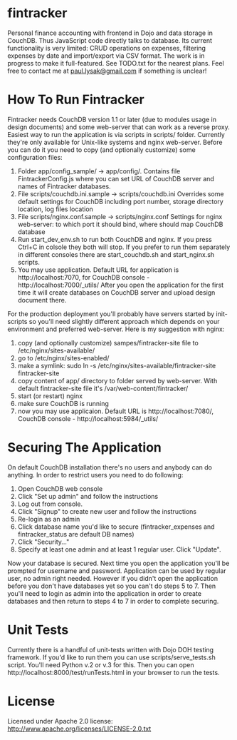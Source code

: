 fintracker
==========

Personal finance accounting with frontend in Dojo and data storage in CouchDB. Thus JavaScript code directly talks to database.
Its current functionality is very limited: CRUD operations on expenses, filtering expenses by date and import/export via CSV format.
The work is in progress to make it full-featured. See TODO.txt for the nearest plans.
Feel free to contact me at paul.lysak@gmail.com if something is unclear! 

How To Run Fintracker
=====================

Fintracker needs CouchDB version 1.1 or later (due to modules usage in design documents) and some web-server that can work as a reverse proxy.
Easiest way to run the application is via scripts in scripts/ folder. Currently they're only available for Unix-like systems and nginx web-server. 
Before you can do it you need to copy (and optionally customize) some configuration files:
1. Folder app/config_sample/ -> app/config/. Contains file FintrackerConfig.js where you can set URL of CouchDB server and names of Fintracker databases.
2. File scripts/couchdb.ini.sample -> scripts/couchdb.ini Overrides some default settings for CouchDB including port number, storage directory location, log files location
3. File scripts/nginx.conf.sample -> scripts/nginx.conf Settings for nginx web-server: to which port it should bind, where should map CouchDB database
4. Run start_dev_env.sh to run both CouchDB and nginx. If you press Ctrl+C in colsole they both will stop. If you prefer to run them separately in different consoles there are start_couchdb.sh and start_nginx.sh scripts.
5. You may use application. Default URL for application is http://localhost:7070, for CouchDB console - http://localhost:7000/_utils/ 
After you open the application for the first time it will create databases on CouchDB server and upload design document there.

For the production deployment you'll probably have servers started by init-scripts so you'll need slightly different approach which depends on your environment
and preferred web-server. Here is my suggestion with nginx:
1. copy (and optionally customize) sampes/fintracker-site file to /etc/nginx/sites-available/
2. go to /etc/nginx/sites-enabled/
3. make a symlink: sudo ln -s /etc/nginx/sites-available/fintracker-site fintracker-site
4. copy content of app/ directory to folder served by web-server. With default fintracker-site file it's /var/web-content/fintracker/
5. start (or restart) nginx
6. make sure CouchDB is running
7. now you may use applicaion. Default URL is http://localhost:7080/, CouchDB console - http://localhost:5984/_utils/

Securing The Application
========================

On default CouchDB installation there's no users and anybody can do anything.
In order to restrict users you need to do following:
1. Open CouchDB web console
2. Click "Set up admin" and follow the instructions
2. Log out from console.
3. Click "Signup" to create new user and follow the instructions
4. Re-login as an admin
5. Click database name you'd like to secure (fintracker_expenses and fintracker_status are default DB names)
6. Click "Security..."
7. Specify at least one admin and at least 1 regular user. Click "Update". 

Now your database is secured. Next time you open the application you'll be prompted for username and password.
Application can be used by regular user, no admin right needed.
However if you didn't open the application before you don't have databases yet so you can't do steps 5 to 7. 
Then you'll need to login as admin into the application
in order to create databases and then return to steps 4 to 7 in order to complete securing.


Unit Tests
==========

Currently there is a handful of unit-tests written with Dojo DOH testing framework. If you'd like to run them you can use scripts/serve_tests.sh script. You'll need Python v.2 or v.3 for this.
Then you can open http://localhost:8000/test/runTests.html in your browser to run the tests.

License
=======

Licensed under Apache 2.0 license: http://www.apache.org/licenses/LICENSE-2.0.txt
